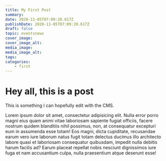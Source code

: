 ```yaml
---
title: My First Post
summary:
date: 2020-11-05T07:09:20.617Z
publishDate: 2020-11-05T07:09:20.617Z
draft: false
topic: eventsnews
cover_image:
cover_image_alt:
media_image:
media_image_alt:
tags:
categories:
    - first
---
```


# Hey all, this is a post

This is something I can hopefully edit with the CMS.

Lorem ipsum dolor sit amet, consectetur adipisicing elit. Nulla error porro magni eius quam animi vitae laboriosam sapiente fugiat officiis, facere nostrum quidem blanditiis nihil possimus, non, at consequatur excepturi eum in assumenda esse totam! Eos magni, dicta cupiditate, recusandae earum vero iure laborum natus fugit totam delectus ducimus illo architecto labore quasi et laboriosam consequatur quibusdam, impedit nulla debitis harum facilis ad? Earum placeat repellat nobis nesciunt dignissimos iure fuga et nam accusantium culpa, nulla praesentium atque deserunt esse!
